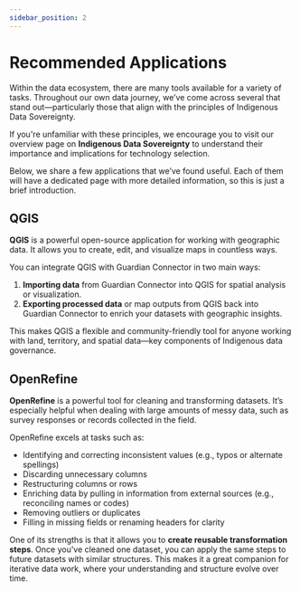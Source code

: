 ```yaml
---
sidebar_position: 2
---
```


# Recommended Applications

Within the data ecosystem, there are many tools available for a variety of tasks. Throughout our own data journey, we’ve come across several that stand out—particularly those that align with the principles of Indigenous Data Sovereignty.

If you're unfamiliar with these principles, we encourage you to visit our overview page on **Indigenous Data Sovereignty** to understand their importance and implications for technology selection.

Below, we share a few applications that we’ve found useful. Each of them will have a dedicated page with more detailed information, so this is just a brief introduction.

## QGIS

**QGIS** is a powerful open-source application for working with geographic data. It allows you to create, edit, and visualize maps in countless ways. 

You can integrate QGIS with Guardian Connector in two main ways:

1. **Importing data** from Guardian Connector into QGIS for spatial analysis or visualization.
2. **Exporting processed data** or map outputs from QGIS back into Guardian Connector to enrich your datasets with geographic insights.

This makes QGIS a flexible and community-friendly tool for anyone working with land, territory, and spatial data—key components of Indigenous data governance.

## OpenRefine

**OpenRefine** is a powerful tool for cleaning and transforming datasets. It’s especially helpful when dealing with large amounts of messy data, such as survey responses or records collected in the field.

OpenRefine excels at tasks such as:

- Identifying and correcting inconsistent values (e.g., typos or alternate spellings)
- Discarding unnecessary columns
- Restructuring columns or rows
- Enriching data by pulling in information from external sources (e.g., reconciling names or codes)
- Removing outliers or duplicates
- Filling in missing fields or renaming headers for clarity

One of its strengths is that it allows you to **create reusable transformation steps**. Once you've cleaned one dataset, you can apply the same steps to future datasets with similar structures. This makes it a great companion for iterative data work, where your understanding and structure evolve over time.
